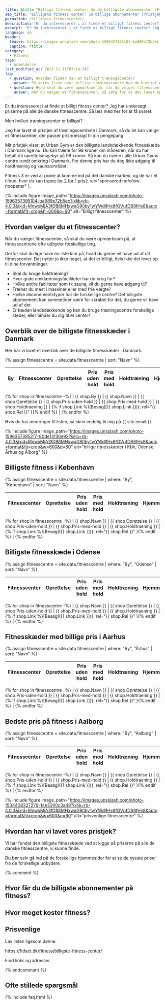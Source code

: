 ```yaml
---
title: &title "Billigt fitness center: Se de billigste abonnementer (Pristjek 2022)"
seo_title: "Billigste fitness center: Se billige abonnementer (Pristjek 2022)"
permalink: /billigste-fitnesscenter/
description: "Er du interesseret i at finde et billigt fitness center? Jeg har undersøgt priserne på alle de danske fitnesscentre. Så læs med her for at få svaret."
excerpt: "Er du interesseret i at finde et billigt fitness center? Jeg har undersøgt priserne på alle de danske fitnesscentre. Så læs med her for at få svaret."
language: da
header:
  teaser: https://images.unsplash.com/photo-1596357395104-ba989e72b5ec?ixlib=rb-4.0.3&ixid=MnwxMjA3fDB8MHxwaG90by1wYWdlfHx8fGVufDB8fHx8&auto=format&fit=crop&h=300&w=400&q=10
  caption: *title
category:
  - Fitness
tags:
  - anmeldelse
last_modified_at: 2022-11-11T07:14:14Z
faq:
  - question: Hvordan finder man et billigt træningscenter?
    answer: På vores liste over billige træningscentre kan du hurtigt danne dig et overblik over, hvilke fitnesscentre, der er de billigste i Danmark. Men husk at være opmærksom på, at de forskellige fitnesscentre og fitnesskæder leverer forskellige services.
  - question: Hvad skal du være opmærksom på, når du vælger fitnesscenter?
    answer: Når du vælger et fitnesscenter, så sørg for at det lever op til dine krav. Vil du gerne træne i maskiner, frie vægte eller måske følge holdtræning? Vil du gerne have omklædningsfaciliteter? Hvilket fællesskab vil du gerne opleve i fitensscenteret? Husk også at holde øje med de forskellige abonnementstyper.
---
```


Er du interesseret i at finde et billigt fitness center? Jeg har undersøgt priserne på alle de danske fitnesscentre. Så læs med her for at få svaret.

Men hvilket træningscenter er billigst?

Jeg har lavet et pristjek af træningscentrene i Danmark, så du let kan vælge et fitnesscenter, der passer prismæssigt til din pengepung.

Mit pristjek viser, at Urban Gym er den billigste landsdækkende fitnesskæde i Danmark lige nu. Du kan træne for 99 kroner om måneden, når du har betalt dit oprettelsesgebyr på 99 kroner. Så kan du træne i alle Urban Gyms centre rundt omkring i Danmark. For denne pris har du dog ikke adgang til holdtræning og saunaområdet.

Fitness X er ved at prøve at komme ind på det danske marked, og de har et tilbud, hvor du kan [træne for 2 for 1 pris](https://aslinkhub.com/?bid=2563912&media_id=90737){: rel="sponsored nofollow noopener" }.

{% include figure image_path="https://images.unsplash.com/photo-1596357395104-ba989e72b5ec?ixlib=rb-4.0.3&ixid=MnwxMjA3fDB8MHxwaG90by1wYWdlfHx8fGVufDB8fHx8&auto=format&fit=crop&h=600&q=60" alt="Billigt fitnesscenter" %}

## Hvordan vælger du et fitnesscenter?

Når du vælger fitnesscenter, så skal du være opmærksom på, at fitnesscentrene ofte udbyder forskellige ting.

Derfor skal du lige have en liste klar på, hvad du gerne vil have ud af dit fitnesscenter. Det nytter jo ikke noget, at det er billigt, hvis ikke det lever op til dine forventninger.

- Skal du bruge holdtræning?
- Hvor gode omklædningsfaciliteter har du brug for?
- Hvilke andre faciliteter som fx sauna, vil du gerne have adgang til?
- Træner du mest i maskiner eller med frie vægte?
- Hvilke abonnementstyper har de forskellige centre? Det billigste abonnement kan sommetider være for skrabet for det, du gerne vil have ud af det.
- Er kæden landsdækkende og kan du bruge træningscentre forskellige steder, eller binder du dig til et center?

## Overblik over de billigste fitnesskæder i Danmark

Her har vi lavet et overblik over de billigste fitnesskæder i Danmark.

{% assign fitnesscentre = site.data.fitnesscentre | sort: "Navn" %}

| By | Fitnesscenter | Oprettelse | Pris uden hold | Pris med hold | Holdtræning | Hjemmeside |
| - | - | - | - | - | - | - |
{% for shop in fitnesscentre -%}
| {{ shop.By }} | {{ shop.Navn }} | {{ shop.Oprettelse }} | {{ shop.Pris-uden-hold }} | {{ shop.Pris-med-hold }} | {{ shop.Holdtraening }} | {% if shop.Link %}[Besøg]({{ shop.Link }}){: rel="{{ shop.Rel }}" }{% endif %} |
{% endfor %}

Hvis du har ændringer til listen, så skriv endelig til mig på {{ site.email }}.

{% include figure image_path="https://images.unsplash.com/photo-1596357395217-80de13130e92?ixlib=rb-4.0.3&ixid=MnwxMjA3fDB8MHxwaG90by1wYWdlfHx8fGVufDB8fHx8&auto=format&fit=crop&w=600&q=60" alt="billige fitnesskæder i Kbh, Odense, Århus og Ålborg" %}

## Billigste fitness i København

{% assign fitnesscentre = site.data.fitnesscentre | where: "By", "København" | sort: "Navn" %}

| Fitnesscenter | Oprettelse | Pris uden hold | Pris med hold | Holdtræning | Hjemmeside |
| - | - | - | - | - | - |
{% for shop in fitnesscentre -%}
| {{ shop.Navn }} | {{ shop.Oprettelse }} | {{ shop.Pris-uden-hold }} | {{ shop.Pris-med-hold }} | {{ shop.Holdtraening }} | {% if shop.Link %}[Besøg]({{ shop.Link }}){: rel="{{ shop.Rel }}" }{% endif %} |
{% endfor %}

## Billigste fitnesskæde i Odense

{% assign fitnesscentre = site.data.fitnesscentre | where: "By", "Odense" | sort: "Navn" %}

| Fitnesscenter | Oprettelse | Pris uden hold | Pris med hold | Holdtræning | Hjemmeside |
| - | - | - | - | - | - |
{% for shop in fitnesscentre -%}
| {{ shop.Navn }} | {{ shop.Oprettelse }} | {{ shop.Pris-uden-hold }} | {{ shop.Pris-med-hold }} | {{ shop.Holdtraening }} | {% if shop.Link %}[Besøg]({{ shop.Link }}){: rel="{{ shop.Rel }}" }{% endif %} |
{% endfor %}

## Fitnesskæder med billige pris i Aarhus

{% assign fitnesscentre = site.data.fitnesscentre | where: "By", "Århus" | sort: "Navn" %}

| Fitnesscenter | Oprettelse | Pris uden hold | Pris med hold | Holdtræning | Hjemmeside |
| - | - | - | - | - | - |
{% for shop in fitnesscentre -%}
| {{ shop.Navn }} | {{ shop.Oprettelse }} | {{ shop.Pris-uden-hold }} | {{ shop.Pris-med-hold }} | {{ shop.Holdtraening }} | {% if shop.Link %}[Besøg]({{ shop.Link }}){: rel="{{ shop.Rel }}" }{% endif %} |
{% endfor %}

## Bedste pris på fitness i Aalborg

{% assign fitnesscentre = site.data.fitnesscentre | where: "By", "Aalborg" | sort: "Navn" %}

| Fitnesscenter | Oprettelse | Pris uden hold | Pris med hold | Holdtræning | Hjemmeside |
| - | - | - | - | - | - |
{% for shop in fitnesscentre -%}
| {{ shop.Navn }} | {{ shop.Oprettelse }} | {{ shop.Pris-uden-hold }} | {{ shop.Pris-med-hold }} | {{ shop.Holdtraening }} | {% if shop.Link %}[Besøg]({{ shop.Link }}){: rel="{{ shop.Rel }}" }{% endif %} |
{% endfor %}

{% include figure image_path="https://images.unsplash.com/photo-1534438327276-14e5300c3a48?ixlib=rb-4.0.3&ixid=MnwxMjA3fDB8MHxwaG90by1wYWdlfHx8fGVufDB8fHx8&auto=format&fit=crop&w=600&q=60" alt="prisvenlige fitnesscentre" %}

## Hvordan har vi lavet vores pristjek?

Vi har fundet den billigste fitnesskæde ved at kigge på priserne på alle de danske fitnesscentre, vi kunne finde.

Du bør selv gå ind på de forskellige hjemmesider for at se de nyeste priser fra de forskellige udbydere.


{% comment %}




## Hvor får du de billigste abonnementer på fitness?



## Hvor meget koster fitness?



## Prisvenlige



Lav listen ligesom denne.



https://fitfact.dk/fitness/billigste-fitness-center/



Find links og adresser.

{% endcomment %}

## Ofte stillede spørgsmål

{% include faq.html %}

